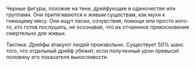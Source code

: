 Черные фигуры, похожие на тени, дрейфующие в одиночестве или группами. Они притягиваются к живым существам, как мухи к гниющему мясу. Они ищут ласки, сочувствия, помощи или просто кого-то, кто готов послушать, не осознавая, что их отчаянное прикосновение смертельно для живых.

Тактика: Дрейфы атакуют людей произвольно. Существует 50% шанс того, что отдельный дрейф убежит, если полученный урон превысит половину его показателя выносливости.